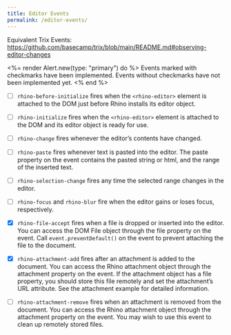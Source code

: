 ```yaml
---
title: Editor Events
permalink: /editor-events/
---
```


Equivalent Trix Events: https://github.com/basecamp/trix/blob/main/README.md#observing-editor-changes

<%= render Alert.new(type: "primary") do %>
  Events marked with checkmarks have been implemented. Events without checkmarks
  have not been implemented yet.
<% end %>

- [ ] `rhino-before-initialize` fires when the `<rhino-editor>` element is attached to the DOM just before Rhino installs its editor object.

- [ ] `rhino-initialize` fires when the `<rhino-editor>` element is attached to the DOM and its editor object is ready for use.

- [ ] `rhino-change` fires whenever the editor’s contents have changed.

- [ ] `rhino-paste` fires whenever text is pasted into the editor. The paste property on the event contains the pasted string or html, and the range of the inserted text.

- [ ] `rhino-selection-change` fires any time the selected range changes in the editor.

- [ ] `rhino-focus` and `rhino-blur` fire when the editor gains or loses focus, respectively.

- [x] `rhino-file-accept` fires when a file is dropped or inserted into the editor. You can access the DOM File object through the file property on the event. Call `event.preventDefault()` on the event to prevent attaching the file to the document.

- [x] `rhino-attachment-add` fires after an attachment is added to the document. You can access the Rhino attachment object through the attachment property on the event. If the attachment object has a file property, you should store this file remotely and set the attachment’s URL attribute. See the attachment example for detailed information.

- [ ] `rhino-attachment-remove` fires when an attachment is removed from the document. You can access the Rhino attachment object through the attachment property on the event. You may wish to use this event to clean up remotely stored files.

